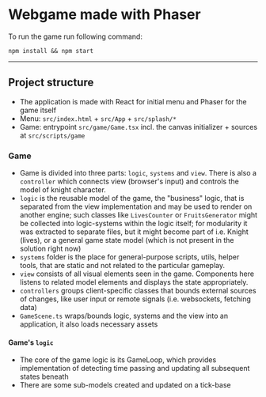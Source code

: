 # Webgame made with Phaser

To run the game run following command:

```
npm install && npm start
```


--------


## Project structure

- The application is made with React for initial menu and Phaser for the game itself
- Menu: `src/index.html` + `src/App` + `src/splash/*`
- Game: entrypoint `src/game/Game.tsx` incl. the canvas initializer + sources at `src/scripts/game`


### Game

- Game is divided into three parts: `logic`, `systems` and `view`. There is also a `controller` which connects view (browser's input) and controls the model of knight character.
- `logic` is the reusable model of the game, the "business" logic, that is separated from the view implementation and may be used to render on another engine; such classes like `LivesCounter` or `FruitsGenerator` might be collected into logic-systems within the logic itself; for modularity it was extracted to separate files, but it might become part of i.e. Knight (lives), or a general game state model (which is not present in the solution right now)
- `systems` folder is the place for general-purpose scripts, utils, helper tools, that are static and not related to the particular gameplay.
- `view` consists of all visual elements seen in the game. Components here listens to related model elements and displays the state appropriately.
- `controllers` groups client-specific classes that bounds external sources of changes, like user input or remote signals (i.e. websockets, fetching data)
- `GameScene.ts` wraps/bounds logic, systems and the view into an application, it also loads necessary assets


#### Game's `logic`

- The core of the game logic is its GameLoop, which provides implementation of detecting time passing and updating all subsequent states beneath
- There are some sub-models created and updated on a tick-base